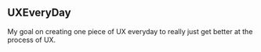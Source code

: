 ## UXEveryDay
My goal on creating one piece of UX everyday to really just get better at the process of UX.
